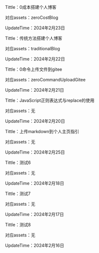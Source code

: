 Tittle：0成本搭建个人博客

对应assets：zeroCostBlog

UpdateTime：2024年2月23日

Tittle：传统方法搭建个人博客

对应assets：traditionalBlog

UpdateTime：2024年2月22日

Tittle：0命令上传文件到gitee

对应assets：zeroCommandUploadGitee

UpdateTime：2024年2月21日

Tittle：JavaScript正则表达式与replace的使用

对应assets：无

UpdateTime：2024年2月20日

Tittle：上传markdown到个人主页指引

对应assets：无

UpdateTime：2024年2月25日

Tittle：测试6

对应assets：无

UpdateTime：2024年2月18日

Tittle：测试7

对应assets：无

UpdateTime：2024年2月17日

Tittle：测试8

对应assets：无

UpdateTime：2024年2月16日

